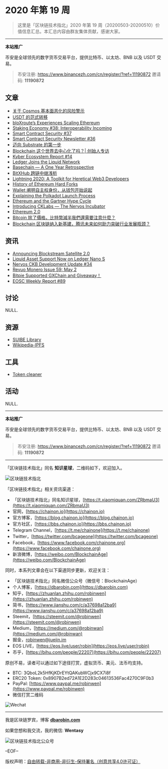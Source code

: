 # 2020 年第 19 周

> 这里是「区块链技术指北」2020 年第 19 周（20200503-20200510）价值信息汇总。本汇总内容由群友集体贡献，感谢大家。

***

**本站推广**

币安是全球领先的数字货币交易平台，提供比特币、以太坊、BNB 以及 USDT 交易。

> 币安注册: https://www.binancezh.com/cn/register/?ref=11190872
> 邀请码: **11190872**

## 文章

* [关于 Cosmos 基本面恶化的风险警示](https://bbs.chainon.io/d/5654)
* [USDT 的范式转移](https://bbs.chainon.io/d/5655)
* [bloXroute’s Experiences Scaling Ethereum](https://bbs.chainon.io/d/5658)
* [Staking Economy #38: Interoperability Incoming](https://bbs.chainon.io/d/5659)
* [Smart Contract Security #37](https://bbs.chainon.io/d/5660)
* [Smart Contract Security Newsletter #36](https://bbs.chainon.io/d/5661)
* [迈向 Substrate 的第一步](https://bbs.chainon.io/d/5662)
* [Blockchain 这个世界去中心化了吗？| 创始人专访](https://bbs.chainon.io/d/5663)
* [Kyber Ecosystem Report #14](https://bbs.chainon.io/d/5664)
* [Ledger Joins the Liquid Network](https://bbs.chainon.io/d/5665)
* [Basechain — A One Year Retrospective](https://bbs.chainon.io/d/5666)
* [BitXHub 跨链中继浅析](https://bbs.chainon.io/d/5667)
* [Lightning 2020: A Toolkit for Heretical Web3 Developers](https://bbs.chainon.io/d/5668)
* [History of Ethereum Hard Forks](https://bbs.chainon.io/d/5669)
* [Wallet 阐明自主权身份，从钱包开始说起](https://bbs.chainon.io/d/5670)
* [Explaining the Polkadot Launch Process](https://bbs.chainon.io/d/5672)
* [Ethereum and the Gartner Hype Cycle](https://bbs.chainon.io/d/5674)
* [Introducing CKLabs — The Nervos Incubator](https://bbs.chainon.io/d/5677)
* [Ethereum 2.0](https://bbs.chainon.io/d/5679)
* [Bitcoin 除了價格，比特幣減半我們還需要注意什麼？](https://bbs.chainon.io/d/5678)
* [Blockchain 区块链纳入新基建，腾讯未来如何助力突破行业发展瓶颈？](https://bbs.chainon.io/d/5680)

## 资讯

* [Announcing Blockstream Satellite 2.0](https://bbs.chainon.io/d/5656)
* [Liquid Asset Support Now on Ledger Nano S](https://bbs.chainon.io/d/5657)
* [Nervos CKB Development Update #34](https://bbs.chainon.io/d/5671)
* [Revuo Monero Issue 59: May 2](https://bbs.chainon.io/d/5673)
* [Bitpie Supported GXChain and Giveaway！](https://bbs.chainon.io/d/5675)
* [EOSC Weekly Report #89](https://bbs.chainon.io/d/5676)

## 讨论

NULL.

## 资源

* [SUIBE Library](https://bbs.chainon.io/d/5681)
* [Wikipedia-IPFS](https://bbs.chainon.io/d/5683)

## 工具

* [Token cleaner](https://bbs.chainon.io/d/5682)

## 活动

NULL.

***

**本站推广**

币安是全球领先的数字货币交易平台，提供比特币、以太坊、BNB 以及 USDT 交易。

> 币安注册: https://www.binancezh.com/cn/register/?ref=11190872
> 邀请码: **11190872**

***

「区块链技术指北」同名 **知识星球**，二维码如下，欢迎加入。

![区块链技术指北](https://cdn.dbarobin.com/3YzonTR.png)

「区块链技术指北」相关资讯渠道：

* 「区块链技术指北」同名知识星球，[https://t.xiaomiquan.com/ZRbmaU3](https://t.xiaomiquan.com/ZRbmaU3)
* 官网，[https://chainon.io](https://chainon.io)
* 官方博客，[https://blog.chainon.io](https://blog.chainon.io)
* 官方社区，[https://bbs.chainon.io](https://bbs.chainon.io)
* Telegram Channel，[https://t.me/chainone](https://t.me/chainone)
* Twitter，[https://twitter.com/bcageone](https://twitter.com/bcageone)
* Facebook，[https://www.facebook.com/chainone.org](https://www.facebook.com/chainone.org)
* 新浪微博，[https://weibo.com/BlockchainAge](https://weibo.com/BlockchainAge)

同时，本系列文章会在以下渠道同步更新，欢迎关注：

* 「区块链技术指北」同名微信公众号（微信号：BlockchainAge）
* 个人博客，[https://dbarobin.com](https://dbarobin.com)
* 知乎，[https://zhuanlan.zhihu.com/robinwen](https://zhuanlan.zhihu.com/robinwen)
* 简书，[https://www.jianshu.com/c/a37698a12ba9](https://www.jianshu.com/c/a37698a12ba9)
* Steemit，[https://steemit.com/@robinwen](https://steemit.com/@robinwen)
* Medium，[https://medium.com/@robinwan](https://medium.com/@robinwan)
* 掘金，[robinwen@juejin.im](https://juejin.im/user/5673ccae60b2260ee435f89a/posts)
* EOS LIVE，[https://eos.live/user/robin](https://eos.live/user/robin)
* 币乎，[https://bihu.com/people/22207](https://bihu.com/people/22207)

原创不易，读者可以通过如下途径打赏，虚拟货币、美元、法币均支持。

* BTC: 3QboL2k5HfKjKDrEYtQAKubWCjx9CX7i8f
* ERC20 Token: 0x8907B2ed72A1E2D283c04613536Fac4270C9F0b3
* PayPal: [https://www.paypal.me/robinwen](https://www.paypal.me/robinwen)
* 微信打赏二维码

![Wechat](https://cdn.dbarobin.com/SzoNl5b.jpg)

***

我是区块链罗宾，博客 **[dbarobin.com](https://dbarobin.com/)**

如果您想和我交流，我的微信: **Wentasy**

![区块链技术指北公众号](https://cdn.dbarobin.com/w0wignb.png)

–EOF–

版权声明：[自由转载-非商用-非衍生-保持署名（创意共享4.0许可证）](http://creativecommons.org/licenses/by-nc-nd/4.0/deed.zh)